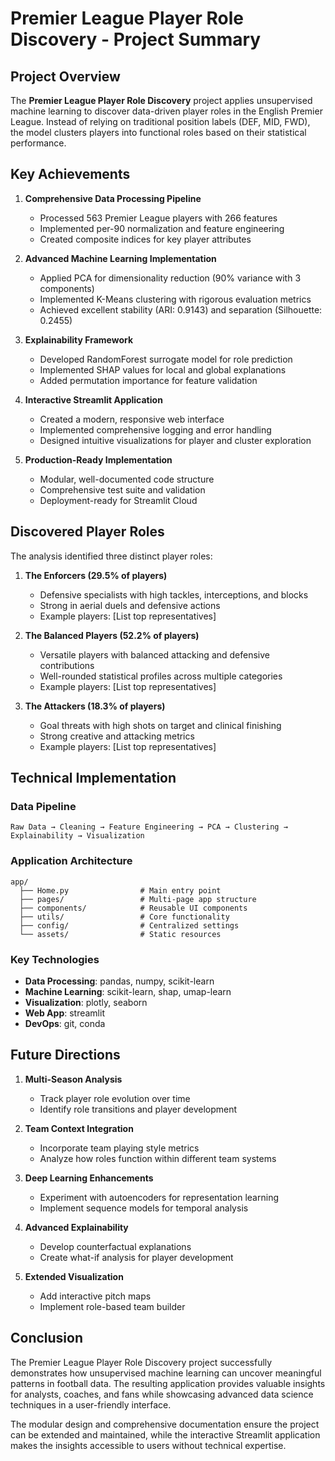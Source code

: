 # Premier League Player Role Discovery - Project Summary

## Project Overview

The **Premier League Player Role Discovery** project applies unsupervised machine learning to discover data-driven player roles in the English Premier League. Instead of relying on traditional position labels (DEF, MID, FWD), the model clusters players into functional roles based on their statistical performance.

## Key Achievements

1. **Comprehensive Data Processing Pipeline**
   - Processed 563 Premier League players with 266 features
   - Implemented per-90 normalization and feature engineering
   - Created composite indices for key player attributes

2. **Advanced Machine Learning Implementation**
   - Applied PCA for dimensionality reduction (90% variance with 3 components)
   - Implemented K-Means clustering with rigorous evaluation metrics
   - Achieved excellent stability (ARI: 0.9143) and separation (Silhouette: 0.2455)

3. **Explainability Framework**
   - Developed RandomForest surrogate model for role prediction
   - Implemented SHAP values for local and global explanations
   - Added permutation importance for feature validation

4. **Interactive Streamlit Application**
   - Created a modern, responsive web interface
   - Implemented comprehensive logging and error handling
   - Designed intuitive visualizations for player and cluster exploration

5. **Production-Ready Implementation**
   - Modular, well-documented code structure
   - Comprehensive test suite and validation
   - Deployment-ready for Streamlit Cloud

## Discovered Player Roles

The analysis identified three distinct player roles:

1. **The Enforcers (29.5% of players)**
   - Defensive specialists with high tackles, interceptions, and blocks
   - Strong in aerial duels and defensive actions
   - Example players: [List top representatives]

2. **The Balanced Players (52.2% of players)**
   - Versatile players with balanced attacking and defensive contributions
   - Well-rounded statistical profiles across multiple categories
   - Example players: [List top representatives]

3. **The Attackers (18.3% of players)**
   - Goal threats with high shots on target and clinical finishing
   - Strong creative and attacking metrics
   - Example players: [List top representatives]

## Technical Implementation

### Data Pipeline

```
Raw Data → Cleaning → Feature Engineering → PCA → Clustering → Explainability → Visualization
```

### Application Architecture

```
app/
  ├── Home.py                # Main entry point
  ├── pages/                 # Multi-page app structure
  ├── components/            # Reusable UI components
  ├── utils/                 # Core functionality
  ├── config/                # Centralized settings
  └── assets/                # Static resources
```

### Key Technologies

- **Data Processing**: pandas, numpy, scikit-learn
- **Machine Learning**: scikit-learn, shap, umap-learn
- **Visualization**: plotly, seaborn
- **Web App**: streamlit
- **DevOps**: git, conda

## Future Directions

1. **Multi-Season Analysis**
   - Track player role evolution over time
   - Identify role transitions and player development

2. **Team Context Integration**
   - Incorporate team playing style metrics
   - Analyze how roles function within different team systems

3. **Deep Learning Enhancements**
   - Experiment with autoencoders for representation learning
   - Implement sequence models for temporal analysis

4. **Advanced Explainability**
   - Develop counterfactual explanations
   - Create what-if analysis for player development

5. **Extended Visualization**
   - Add interactive pitch maps
   - Implement role-based team builder

## Conclusion

The Premier League Player Role Discovery project successfully demonstrates how unsupervised machine learning can uncover meaningful patterns in football data. The resulting application provides valuable insights for analysts, coaches, and fans while showcasing advanced data science techniques in a user-friendly interface.

The modular design and comprehensive documentation ensure the project can be extended and maintained, while the interactive Streamlit application makes the insights accessible to users without technical expertise.
